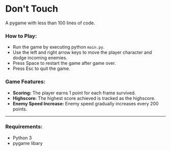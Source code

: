 # Don't Touch
A pygame with less than 100 lines of code.

### How to Play:
- Run the game by executing python `main.py`.
- Use the left and right arrow keys to move the player character and dodge incoming enemies.
- Press Space to restart the game after game over.
- Press Esc to quit the game.

### Game Features:
- **Scoring:** The player earns 1 point for each frame survived.
- **Highscore:** The highest score achieved is tracked as the highscore.
- **Enemy Speed Increase:** Enemy speed gradually increases every 200 points.

<hr>

### Requirements:
- Python 3
- pygame libary
